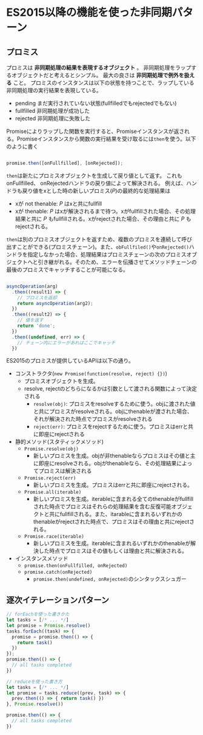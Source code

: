 # ES2015以降の機能を使った非同期パターン

## プロミス

プロミスは **非同期処理の結果を表現するオブジェクト** 。
非同期処理をラップするオブジェクトだと考えるとシンプル。
最大の良さは **非同期処理で例外を扱える** こと。
プロミスのインスタンスは以下の状態を持つことで、ラップしている非同期処理の実行結果を表現している。

* pending
  まだ実行されていない状態(fullfilledでもrejectedでもない)
* fullfilled
  非同期処理が成功した
* rejected
  非同期処理に失敗した

Promiseによりラップした関数を実行すると、Promiseインスタンスが返される。Promiseインスタンスから関数の実行結果を受け取るには`then`を使う。以下のように書く

```JavaScript

promise.then([onFullfilled], [onRejected]);

```

`then`は新たにプロミスオブジェクトを生成して戻り値として返す。
これもonFullfilled、 onRejectedハンドラの戻り値によって解決される。
例えば、ハンドラも戻り値をxとした時の新しいプロミス(_P_)の最終的な処理結果は

* xが not thenable: _P_ はxと共にfullfill
* xが thenable: _P_ はxが解決されるまで待つ。xがfullfillされた場合、その処理結果と共に _P_ もfullfillされる。xがrejectされた場合、その理由と共に _P_ もrejectされる。

`then`は別のプロミスオブジェクトを返すため、複数のプロミスを連続して呼び出すことができる(プロミスチェーン)。また、`obFullfiled()`や`onRejected()`ハンドラを指定しなかった場合、処理結果はプロミスチェーンの次のプロミスオブジェクトへと引き継がれる。そのため、エラーを伝播させてメソッドチェーンの最後のプロミスでキャッチすることが可能になる。

```JavaScript

asyncOperation(arg)
  .then((result1) => {
    // プロミスを返却
    return asyncOperation(arg2);
  })
  .then((result2) => {
    // 値を返す
    return 'done';
  })
  .then((undefined, err) => {
    // チェーン内にエラーがあればここでキャッチ
  })

```

ES2015のプロミスが提供しているAPIは以下の通り。

* コンストラクタ(`new Promise(function(resolve, reject) {})`)
  - プロミスオブジェクトを生成。
  - resolve, rejectのどちらになるかは引数として渡される関数によって決定される
    - `resolve(obj)`: プロミスをresolveするために使う。objに渡された値と共にプロミスがresolveされる。objにthenableが渡された場合、それが解決された時点でプロミスがresolveされる
    - `reject(err)`: プロミスをrejectするために使う。プロミスはerrと共に即座にrejectされる
* 静的メソッド(スタティックメソッド)
  - `Promise.resolve(obj)`
    - 新しいプロミスを生成。objが非thenableならプロミスはその値と主に即座にresolveされる。objがthenableなら、その処理結果によってプロミスは解決される
  - `Promise.reject(err)`
    - 新しいプロミスを生成。プロミスはerrと共に即座にrejectされる。
  - `Promise.all(iterable)`
    - 新しいプロミスを生成。iterableに含まれる全てのthenableがfullfillされた時点でプロミスはそれらの処理結果を含む反復可能オブジェクトと共にfullfillされる。また、itarableに含まれるいずれかのthenableがrejectされた時点で、プロミスはその理由と共にrejectされる。
  - `Promise.race(iterable)`
    - 新しいプロミスを生成。iterableに含まれるいずれかのthenableが解決した時点でプロミスはその値もしくは理由と共に解決される。
* インスタンスメソッド
  - `promise.then(onFullfilled, onRejected)`
  - `promise.catch(onRejected)`
    - `promise.then(undefined, onRejected)`のシンタックスシュガー

## 逐次イテレーションパターン

```JavaScript
// forEachを使った書きかた
let tasks = [/* ... */]
let promise = Promise.resolve()
tasks.forEach((task) => {
  promise = promise.then(() => {
    return task()
  })
});
promise.then(() => {
  // all tasks completed
})

// reduceを使った書き方
let tasks = [/* ... */]
let promise = tasks.reduce((prev, task) => {
  prev.then(() => { return task() })
}, Promise.resolve())

promise.then(() => {
  // all tasks completed
})
```
